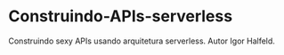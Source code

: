# Construindo-APIs-serverless
Construindo sexy APIs usando arquitetura serverless. Autor Igor Halfeld.
